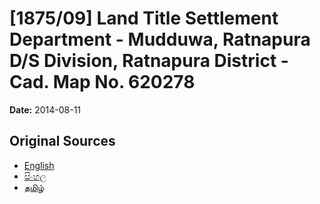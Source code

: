 # [1875/09] Land Title Settlement Department - Mudduwa, Ratnapura D/S Division, Ratnapura District - Cad. Map No. 620278

**Date:** 2014-08-11

## Original Sources

- [English](https://documents.gov.lk/view/extra-gazettes/2014/8/1875-09_E.pdf)
- [සිංහල](https://documents.gov.lk/view/extra-gazettes/2014/8/1875-09_S.pdf)
- [தமிழ்](https://documents.gov.lk/view/extra-gazettes/2014/8/1875-09_T.pdf)
